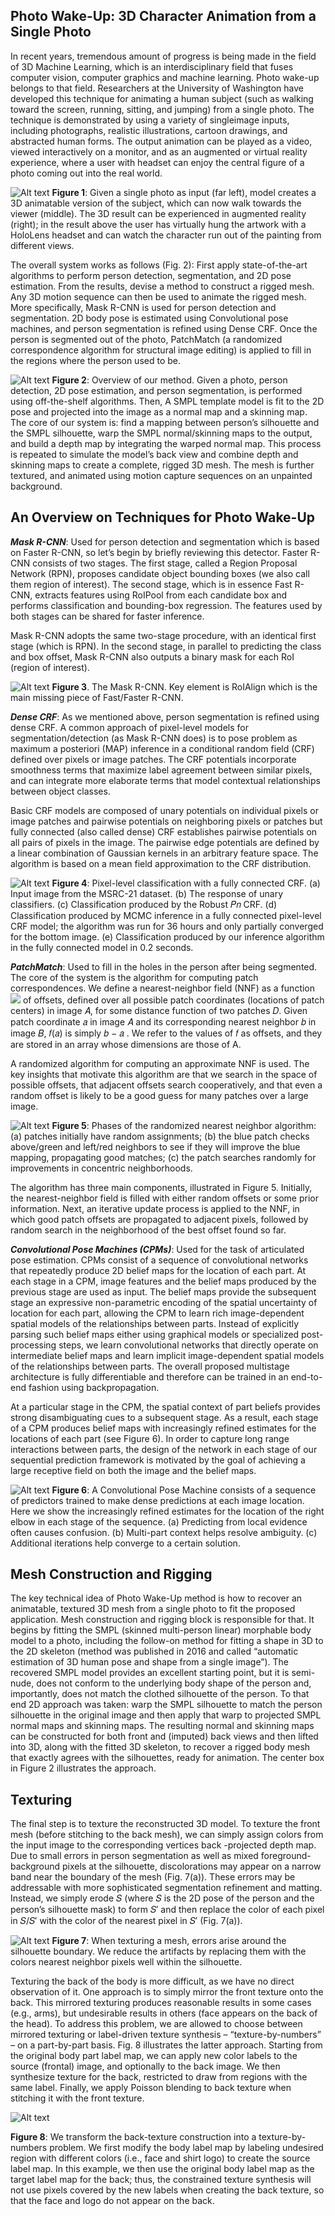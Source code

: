 ## Photo Wake-Up: 3D Character Animation from a Single Photo


In recent years, tremendous amount of progress is being made in the field of 3D Machine Learning, which is an interdisciplinary field that fuses computer vision, computer graphics and machine learning. Photo wake-up belongs to that field. Researchers at the University of Washington have developed this technique for animating a human subject (such as walking toward the screen, running, sitting, and jumping) from a single photo. The technique is demonstrated by using a variety of singleimage inputs, including photographs, realistic illustrations, cartoon drawings, and abstracted human forms. The output animation can be played as a video, viewed interactively on a monitor, and as an augmented or virtual reality experience, where a user with headset can enjoy the central figure of a photo coming out into the real world.

![Alt text](https://github.com/lev1khachatryan/Photo_Wake-Up/blob/master/doc/_assets/main_result.png)
**Figure 1**: Given a single photo as input (far left), model creates a 3D animatable version of the subject, which can now walk towards the viewer (middle). The 3D result can be experienced in augmented reality (right); in the result above the user has virtually hung the artwork with a HoloLens headset and can watch the character run out of the painting from different views.


The overall system works as follows (Fig. 2): First apply state-of-the-art algorithms to perform person detection, segmentation, and 2D pose estimation. From the results, devise a method to construct a rigged mesh. Any 3D motion sequence can then be used to animate the rigged mesh. More specifically, Mask R-CNN is used for person detection and segmentation. 2D body pose is estimated using Convolutional pose machines, and person segmentation is refined using Dense CRF. Once the person is segmented out of the photo, PatchMatch (a randomized correspondence algorithm for structural image editing) is applied to fill in the regions where the person used to be.

![Alt text](https://github.com/lev1khachatryan/Photo_Wake-Up/blob/master/doc/_assets/architecture.png)
**Figure 2**: Overview of our method. Given a photo, person detection, 2D pose estimation, and person segmentation, is performed using off-the-shelf algorithms. Then, A SMPL template model is fit to the 2D pose and projected into the image as a normal map and a skinning map. The core of our system is: find a mapping between person’s silhouette and the SMPL silhouette, warp the SMPL normal/skinning maps to the output, and build a depth map by integrating the warped normal map. This process is repeated to simulate the model’s back view and combine depth and skinning maps to create a complete, rigged 3D mesh. The mesh is further textured, and animated using motion capture sequences on an unpainted background.

## An Overview on Techniques for Photo Wake-Up

***Mask R-CNN***: Used for person detection and segmentation which is based on Faster R-CNN, so let’s begin by briefly reviewing this detector. Faster R-CNN consists of two stages. The first stage, called a Region Proposal Network (RPN), proposes candidate object bounding boxes (we also call them region of interest). The second stage, which is in essence Fast R-CNN, extracts features using RoIPool from each candidate box and performs classification and bounding-box regression. The features used by both stages can be shared for faster inference.

Mask R-CNN adopts the same two-stage procedure, with an identical first stage (which is RPN). In the second stage, in parallel to predicting the class and box offset, Mask R-CNN also outputs a binary mask for each RoI (region of interest).

![Alt text](https://github.com/lev1khachatryan/Photo_Wake-Up/blob/master/doc/_assets/mask%20r-cnn.png)
**Figure 3**. The Mask R-CNN. Key element is RoIAlign which is the main missing piece of Fast/Faster R-CNN.

***Dense CRF***: As we mentioned above, person segmentation is refined using dense CRF. A common approach of pixel-level models for segmentation/detection (as Mask R-CNN does) is to pose problem as maximum a posteriori (MAP) inference in a conditional random field (CRF) defined over pixels or image patches. The CRF potentials incorporate smoothness terms that maximize label agreement between similar pixels, and can integrate more elaborate terms that model contextual relationships between object classes.

Basic CRF models are composed of unary potentials on individual pixels or image patches and pairwise potentials on neighboring pixels or patches but fully connected (also called dense) CRF establishes pairwise potentials on all pairs of pixels in the image. The pairwise edge potentials are defined by a linear combination of Gaussian kernels in an arbitrary feature space. The algorithm is based on a mean field approximation to the CRF distribution.

![Alt text](https://github.com/lev1khachatryan/Photo_Wake-Up/blob/master/doc/_assets/crf.png)
**Figure 4**: Pixel-level classification with a fully connected CRF. (a) Input image from the MSRC-21 dataset. (b) The response of unary classifiers. (c) Classification produced by the Robust 𝑃𝑛 CRF. (d) Classification produced by MCMC inference in a fully connected pixel-level CRF model; the algorithm was run for 36 hours and only partially converged for the bottom image. (e) Classification produced by our inference algorithm in the fully connected model in 0.2 seconds.

***PatchMatch***: Used to fill in the holes in the person after being segmented. The core of the system is the algorithm for computing patch correspondences. We define a nearest-neighbor field (NNF) as a function <img src="https://render.githubusercontent.com/render/math?math=f : A \to R^{2}">  of offsets, defined over all possible patch coordinates (locations of patch centers) in image 𝐴, for some distance function of two patches 𝐷. Given patch coordinate 𝑎 in image 𝐴 and its corresponding nearest neighbor 𝑏 in image 𝐵, 𝑓(𝑎) is simply 𝑏 − 𝑎 . We refer to the values of 𝑓 as offsets, and they are stored in an array whose dimensions are those of A.

A randomized algorithm for computing an approximate NNF is used. The key insights that motivate this algorithm are that we search in the space of possible offsets, that adjacent offsets search cooperatively, and that even a random offset is likely to be a good guess for many patches over a large image.

![Alt text](https://github.com/lev1khachatryan/Photo_Wake-Up/blob/master/doc/_assets/PatchMatch.png)
**Figure 5**: Phases of the randomized nearest neighbor algorithm: (a) patches initially have random assignments; (b) the blue patch checks above/green and left/red neighbors to see if they will improve the blue mapping, propagating good matches; (c) the patch searches randomly for improvements in concentric neighborhoods.

The algorithm has three main components, illustrated in Figure 5. Initially, the nearest-neighbor field is filled with either random offsets or some prior information. Next, an iterative update process is applied to the NNF, in which good patch offsets are propagated to adjacent pixels, followed by random search in the neighborhood of the best offset found so far.

***Convolutional Pose Machines (CPMs)***: Used for the task of articulated pose estimation. CPMs consist of a sequence of convolutional networks that repeatedly produce 2D belief maps for the location of each part. At each stage in a CPM, image features and the belief maps produced by the previous stage are used as input. The belief maps provide the subsequent stage an expressive non-parametric encoding of the spatial uncertainty of location for each part, allowing the CPM to learn rich image-dependent spatial models of the relationships between parts. Instead of explicitly parsing such belief maps either using graphical models or specialized post-processing steps, we learn convolutional networks that directly operate on intermediate belief maps and learn implicit image-dependent spatial models of the relationships between parts. The overall proposed multistage architecture is fully differentiable and therefore can be trained in an end-to-end fashion using backpropagation.

At a particular stage in the CPM, the spatial context of part beliefs provides strong disambiguating cues to a subsequent stage. As a result, each stage of a CPM produces belief maps with increasingly refined estimates for the locations of each part (see Figure 6). In order to capture long range interactions between parts, the design of the network in each stage of our sequential prediction framework is motivated by the goal of achieving a large receptive field on both the image and the belief maps.

![Alt text](https://github.com/lev1khachatryan/Photo_Wake-Up/blob/master/doc/_assets/cpm.png)
**Figure 6**: A Convolutional Pose Machine consists of a sequence of predictors trained to make dense predictions at each image location. Here we show the increasingly refined estimates for the location of the right elbow in each stage of the sequence. (a) Predicting from local evidence often causes confusion. (b) Multi-part context helps resolve ambiguity. (c) Additional iterations help converge to a certain solution.


## Mesh Construction and Rigging

The key technical idea of Photo Wake-Up method is how to recover an animatable, textured 3D mesh from a single photo to fit the proposed application. Mesh construction and rigging block is responsible for that. It begins by fitting the SMPL (skinned multi-person linear) morphable body model to a photo, including the follow-on method for fitting a shape in 3D to the 2D skeleton (method was published in 2016 and called “automatic estimation of 3D human pose and shape from a single image”). The recovered SMPL model provides an excellent starting point, but it is semi-nude, does not conform to the underlying body shape of the person and, importantly, does not match the clothed silhouette of the person. To that end 2D approach was taken: warp the SMPL silhouette to match the person silhouette in the original image and then apply that warp to projected SMPL normal maps and skinning maps. The resulting normal and skinning maps can be constructed for both front and (imputed) back views and then lifted into 3D, along with the fitted 3D skeleton, to recover a rigged body mesh that exactly agrees with the silhouettes, ready for animation. The center box in Figure 2 illustrates the approach.

## Texturing

The final step is to texture the reconstructed 3D model. To texture the front mesh (before stitching to the back mesh), we can simply assign colors from the input image to the corresponding vertices back -projected depth map. Due to small errors in person segmentation as well as mixed foreground-background pixels at the silhouette, discolorations may appear on a narrow band near the boundary of the mesh (Fig. 7(a)). These errors may be addressable with more sophisticated segmentation refinement and matting. Instead, we simply erode 𝑆 (where 𝑆 is the 2D pose of the person and the person’s silhouette mask) to form 𝑆′ and then replace the color of each pixel in 𝑆/𝑆′ with the color of the nearest pixel in 𝑆′ (Fig. 7(a)).

![Alt text](https://github.com/lev1khachatryan/Photo_Wake-Up/blob/master/doc/_assets/Texturing.png)
**Figure 7**: When texturing a mesh, errors arise around the silhouette boundary. We reduce the artifacts by replacing them with the colors nearest neighbor pixels well within the silhouette.

Texturing the back of the body is more difficult, as we have no direct observation of it. One approach is to simply mirror the front texture onto the back. This mirrored texturing produces reasonable results in some cases (e.g., arms), but undesirable results in others (face appears on the back of the head). To address this problem, we are allowed to choose between mirrored texturing or label-driven texture synthesis – “texture-by-numbers” – on a part-by-part basis. Fig. 8 illustrates the latter approach. Starting from the original body part label map, we can apply new color labels to the source (frontal) image, and optionally to the back image. We then synthesize texture for the back, restricted to draw from regions with the same label. Finally, we apply Poisson blending to back texture when stitching it with the front texture.

![Alt text](https://github.com/lev1khachatryan/Photo_Wake-Up/blob/master/doc/_assets/TexturingBack.png)

**Figure 8**: We transform the back-texture construction into a texture-by-numbers problem. We first modify the body label map by labeling undesired region with different colors (i.e., face and shirt logo) to create the source label map. In this example, we then use the original body label map as the target label map for the back; thus, the constrained texture synthesis will not use pixels covered by the new labels when creating the back texture, so that the face and logo do not appear on the back.


